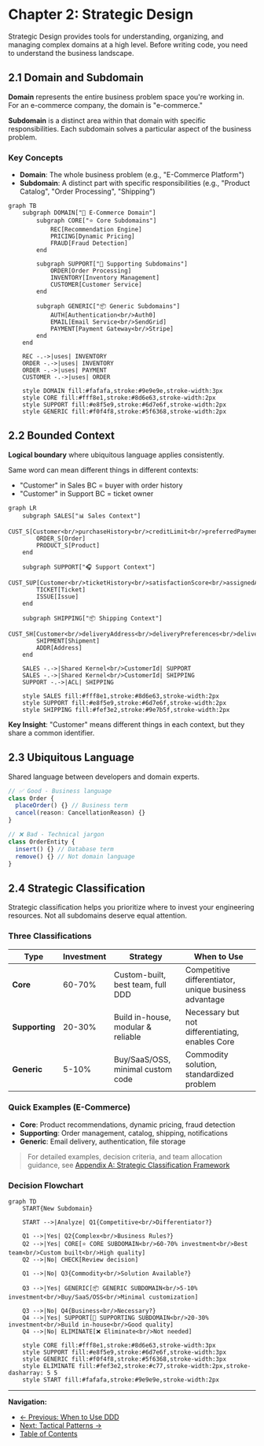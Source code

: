 # Chapter 2: Strategic Design

Strategic Design provides tools for understanding, organizing, and managing complex domains at a high level. Before writing code, you need to understand the business landscape.

## 2.1 Domain and Subdomain

**Domain** represents the entire business problem space you're working in. For an e-commerce company, the domain is "e-commerce."

**Subdomain** is a distinct area within that domain with specific responsibilities. Each subdomain solves a particular aspect of the business problem.

### Key Concepts

* **Domain**: The whole business problem (e.g., "E-Commerce Platform")
* **Subdomain**: A distinct part with specific responsibilities (e.g., "Product Catalog", "Order Processing", "Shipping")

```mermaid
graph TB
    subgraph DOMAIN["🏢 E-Commerce Domain"]
        subgraph CORE["⭐ Core Subdomains"]
            REC[Recommendation Engine]
            PRICING[Dynamic Pricing]
            FRAUD[Fraud Detection]
        end

        subgraph SUPPORT["🔧 Supporting Subdomains"]
            ORDER[Order Processing]
            INVENTORY[Inventory Management]
            CUSTOMER[Customer Service]
        end

        subgraph GENERIC["📦 Generic Subdomains"]
            AUTH[Authentication<br/>Auth0]
            EMAIL[Email Service<br/>SendGrid]
            PAYMENT[Payment Gateway<br/>Stripe]
        end
    end

    REC -.->|uses| INVENTORY
    ORDER -.->|uses| INVENTORY
    ORDER -.->|uses| PAYMENT
    CUSTOMER -.->|uses| ORDER

    style DOMAIN fill:#fafafa,stroke:#9e9e9e,stroke-width:3px
    style CORE fill:#fff8e1,stroke:#8d6e63,stroke-width:2px
    style SUPPORT fill:#e8f5e9,stroke:#6d7e6f,stroke-width:2px
    style GENERIC fill:#f0f4f8,stroke:#5f6368,stroke-width:2px
```

## 2.2 Bounded Context

**Logical boundary** where ubiquitous language applies consistently.

Same word can mean different things in different contexts:

* "Customer" in Sales BC = buyer with order history
* "Customer" in Support BC = ticket owner

```mermaid
graph LR
    subgraph SALES["📊 Sales Context"]
        CUST_S[Customer<br/>purchaseHistory<br/>creditLimit<br/>preferredPayment]
        ORDER_S[Order]
        PRODUCT_S[Product]
    end

    subgraph SUPPORT["🎧 Support Context"]
        CUST_SUP[Customer<br/>ticketHistory<br/>satisfactionScore<br/>assignedAgent]
        TICKET[Ticket]
        ISSUE[Issue]
    end

    subgraph SHIPPING["📦 Shipping Context"]
        CUST_SH[Customer<br/>deliveryAddress<br/>deliveryPreferences<br/>deliveryHistory]
        SHIPMENT[Shipment]
        ADDR[Address]
    end

    SALES -.->|Shared Kernel<br/>CustomerId| SUPPORT
    SALES -.->|Shared Kernel<br/>CustomerId| SHIPPING
    SUPPORT -.->|ACL| SHIPPING

    style SALES fill:#fff8e1,stroke:#8d6e63,stroke-width:2px
    style SUPPORT fill:#e8f5e9,stroke:#6d7e6f,stroke-width:2px
    style SHIPPING fill:#fef3e2,stroke:#9e7b5f,stroke-width:2px
```

**Key Insight**: "Customer" means different things in each context, but they share a common identifier.

## 2.3 Ubiquitous Language

Shared language between developers and domain experts.

```typescript
// ✅ Good - Business language
class Order {
  placeOrder() {} // Business term
  cancel(reason: CancellationReason) {}
}

// ❌ Bad - Technical jargon
class OrderEntity {
  insert() {} // Database term
  remove() {} // Not domain language
}
```

## 2.4 Strategic Classification

Strategic classification helps you prioritize where to invest your engineering resources. Not all subdomains deserve equal attention.

### Three Classifications

| Type           | Investment | Strategy                           | When to Use                                           |
| -------------- | ---------- | ---------------------------------- | ----------------------------------------------------- |
| **Core**       | 60-70%     | Custom-built, best team, full DDD  | Competitive differentiator, unique business advantage |
| **Supporting** | 20-30%     | Build in-house, modular & reliable | Necessary but not differentiating, enables Core       |
| **Generic**    | 5-10%      | Buy/SaaS/OSS, minimal custom code  | Commodity solution, standardized problem              |

### Quick Examples (E-Commerce)

* **Core**: Product recommendations, dynamic pricing, fraud detection
* **Supporting**: Order management, catalog, shipping, notifications
* **Generic**: Email delivery, authentication, file storage

> For detailed examples, decision criteria, and team allocation guidance, see [Appendix A: Strategic Classification Framework](../../appendix-a-strategic-classification.md)

### Decision Flowchart

```mermaid
graph TD
    START{New Subdomain}

    START -->|Analyze| Q1{Competitive<br/>Differentiator?}

    Q1 -->|Yes| Q2{Complex<br/>Business Rules?}
    Q2 -->|Yes| CORE[⭐ CORE SUBDOMAIN<br/>60-70% investment<br/>Best team<br/>Custom built<br/>High quality]
    Q2 -->|No| CHECK[Review decision]

    Q1 -->|No| Q3{Commodity<br/>Solution Available?}

    Q3 -->|Yes| GENERIC[📦 GENERIC SUBDOMAIN<br/>5-10% investment<br/>Buy/SaaS/OSS<br/>Minimal customization]

    Q3 -->|No| Q4{Business<br/>Necessary?}
    Q4 -->|Yes| SUPPORT[🔧 SUPPORTING SUBDOMAIN<br/>20-30% investment<br/>Build in-house<br/>Good quality]
    Q4 -->|No| ELIMINATE[❌ Eliminate<br/>Not needed]

    style CORE fill:#fff8e1,stroke:#8d6e63,stroke-width:3px
    style SUPPORT fill:#e8f5e9,stroke:#6d7e6f,stroke-width:3px
    style GENERIC fill:#f0f4f8,stroke:#5f6368,stroke-width:3px
    style ELIMINATE fill:#fef3e2,stroke:#c77,stroke-width:2px,stroke-dasharray: 5 5
    style START fill:#fafafa,stroke:#9e9e9e,stroke-width:2px
```

***

**Navigation:**

* [← Previous: When to Use DDD](01-when-to-use-ddd.md)
* [Next: Tactical Patterns →](03-tactical-patterns.md)
* [Table of Contents](../../#table-of-contents)
